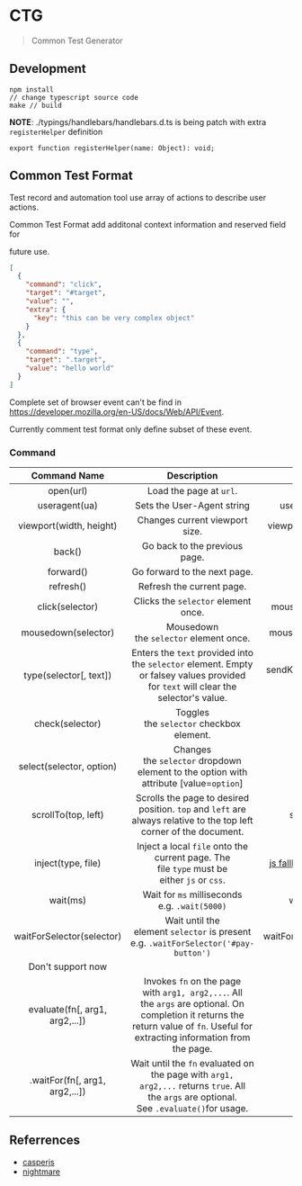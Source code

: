# CTG

> Common Test Generator

## Development

``` 
npm install
// change typescript source code
make // build
```

**NOTE**: ./typings/handlebars/handlebars.d.ts is being patch with extra `registerHelper` definition

``` 
export function registerHelper(name: Object): void;
```

## Common Test Format

Test record and automation tool use array of actions to describe user actions.

Common Test Format add additonal context information and reserved field for

future use.

``` json
[
  {
    "command": "click",
    "target": "#target",
    "value": "",
    "extra": {
      "key": "this can be very complex object"
    }
  },
  {
    "command": "type",
    "target": ".target",
    "value": "hello world"
  }
]
```

Complete set of browser event can't be find in https://developer.mozilla.org/en-US/docs/Web/API/Event.

Currently comment test format only define subset of these event.

### Command

|          Command Name          |               Description                |                 casperjs                 | nightmare |
| :----------------------------: | :--------------------------------------: | :--------------------------------------: | :-------: |
|           open(url)            |         Load the page at `url`.          |                open(url)                 | goto(url) |
|         useragent(ua)          |        Sets the User-Agent string        |             userAgent(agent)             | useragent |
|    viewport(width, height)     |      Changes current viewport size.      |         viewport(width, height)          | viewport  |
|             back()             |      Go back to the previous page.       |                  back()                  |   back    |
|           forward()            |       Go forward to the next page.       |                forward()                 |  forward  |
|           refresh()            |        Refresh the current page.         |                 reload()                 |  refresh  |
|        click(selector)         |   Clicks the `selector` element once.    |          mouse.click(selector)           |   click   |
|      mousedown(selector)       |  Mousedown the `selector` element once.  |           mouse.down(selector)           | mousedown |
|     type(selector[, text])     | Enters the `text` provided into the `selector` element. Empty or falsey values provided for `text` will clear the selector's value. |    sendKeys(with reset set as `true`)    |   type    |
|        check(selector)         | Toggles the `selector` checkbox element. | [fallback](https://gist.github.com/naholyr/3099026) |   check   |
|    select(selector, option)    | Changes the `selector` dropdown element to the option with attribute [value=`option`] | [fallback](http://stackoverflow.com/questions/16332312/how-to-click-a-select-option-and-then-evaluate-loaded-content-with-casperjs) |  select   |
|      scrollTo(top, left)       | Scrolls the page to desired position. `top` and `left` are always relative to the top left corner of the document. |              scrollTo(x, y)              | scrollTo  |
|       inject(type, file)       | Inject a local `file` onto the current page. The file `type` must be either `js` or `css`. | [js fallback](http://docs.casperjs.org/en/latest/faq.html?highlight=injectjs#can-i-use-jquery-with-casperjs) [css fallback](http://codeutopia.net/blog/2014/02/05/tips-for-taking-screenshots-with-phantomjs-casperjs/) |  inject   |
|            wait(ms)            | Wait for `ms` milliseconds e.g. `.wait(5000)` |              wait(timeout)               |   wait    |
|   waitForSelector(selector)    | Wait until the element `selector` is present e.g. `.waitForSelector('#pay-button')` |        waitForSelector(selector)         |   wait    |
|       Don't support now        |                                          |                                          |           |
| evaluate(fn[, arg1, arg2,...]) | Invokes `fn` on the page with `arg1, arg2,...`. All the `args` are optional. On completion it returns the return value of `fn`. Useful for extracting information from the page. |                 evaluate                 | evaluate  |
| .waitFor(fn[, arg1, arg2,...]) | Wait until the `fn` evaluated on the page with `arg1, arg2,...` returns `true`. All the `args` are optional. See `.evaluate()`for usage. |                 waitFor                  |   wait    |

## Referrences

* [casperjs](http://docs.casperjs.org/en/latest/modules/casper.html)
* [nightmare](https://github.com/segmentio/nightmare)